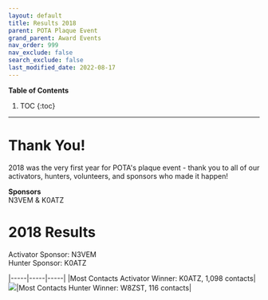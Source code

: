 ```yaml
---
layout: default
title: Results 2018
parent: POTA Plaque Event
grand_parent: Award Events
nav_order: 999
nav_exclude: false
search_exclude: false
last_modified_date: 2022-08-17
---
```


**Table of Contents**
1. TOC
{:toc}
---

# Thank You! 
2018 was the very first year for POTA's plaque event - thank you to all of our activators, hunters, volunteers, and sponsors who made it happen!

**Sponsors**  
N3VEM & K0ATZ

# 2018 Results
Activator Sponsor: N3VEM  
Hunter Sponsor: K0ATZ

|-----|-----|-----|
|Most Contacts Activator Winner: K0ATZ, 1,098 contacts|[![](/assets/images/2018plaques.jpeg)](/assets/images/2018plaques.jpeg)|Most Contacts Hunter Winner: W8ZST, 116 contacts|
